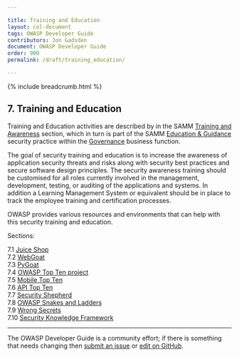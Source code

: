 ```yaml
---

title: Training and Education
layout: col-document
tags: OWASP Developer Guide
contributors: Jon Gadsden
document: OWASP Developer Guide
order: 900
permalink: /draft/training_education/

---
```


{% include breadcrumb.html %}

## 7. Training and Education

Training and Education activities are described by in the SAMM [Training and Awareness][sammgegta] section,
which in turn is part of the SAMM [Education & Guidance][sammgeg] security practice
within the [Governance][sammg] business function.

The goal of security training and education is to increase the awareness of application security threats and risks
along with security best practices and secure software design principles.
The security awareness training should be customised for all roles currently involved in the management,
development, testing, or auditing of the applications and systems.
In addition a Learning Management System or equivalent should be in place to track
the employee training and certification processes.

OWASP provides various resources and environments that can help with this security training and education.

Sections:  

7.1 [Juice Shop](01-juice-shop.md)  
7.2 [WebGoat](02-webgoat.md)  
7.3 [PyGoat](03-pygoat.md)  
7.4 [OWASP Top Ten project](04-top-ten.md)  
7.5 [Mobile Top Ten](05-mobile-top-ten.md)  
7.6 [API Top Ten](06-api-top-ten.md)  
7.7 [Security Shepherd](07-security-shepherd.md)  
7.8 [OWASP Snakes and Ladders](08-snakes-ladders.md)  
7.9 [Wrong Secrets](09-wrong-secrets.md)  
7.10 [Security Knowledge Framework](10-skf.md)  

----

The OWASP Developer Guide is a community effort; if there is something that needs changing
then [submit an issue][issue0900] or [edit on GitHub][edit0900].

[edit0900]: https://github.com/OWASP/www-project-developer-guide/blob/main/draft/09-training-education/00-toc.md
[issue0900]: https://github.com/OWASP/www-project-developer-guide/issues/new?labels=enhancement&template=request.md&title=Update:%2009-training-education/00-toc
[sammg]: https://owaspsamm.org/model/governance/
[sammgeg]: https://owaspsamm.org/model/governance/education-and-guidance/
[sammgegta]: https://owaspsamm.org/model/governance/education-and-guidance/stream-a/

